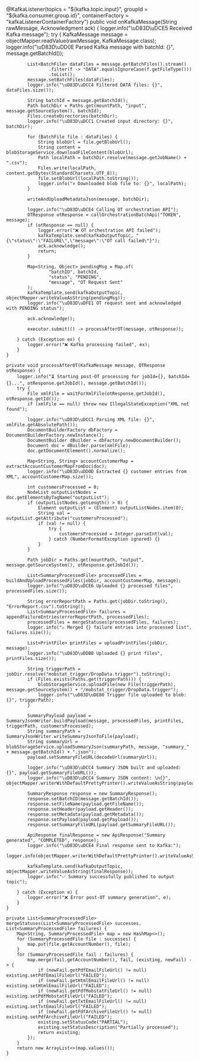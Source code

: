 @KafkaListener(topics = "${kafka.topic.input}", groupId = "${kafka.consumer.group.id}", containerFactory = "kafkaListenerContainerFactory")
    public void onKafkaMessage(String rawMessage, Acknowledgment ack) {
        logger.info("\uD83D\uDCE5 Received Kafka message");
        try {
            KafkaMessage message = objectMapper.readValue(rawMessage, KafkaMessage.class);
            logger.info("\uD83D\uDD0E Parsed Kafka message with batchId: {}", message.getBatchId());

            List<BatchFile> dataFiles = message.getBatchFiles().stream()
                    .filter(f -> "DATA".equalsIgnoreCase(f.getFileType()))
                    .toList();
            message.setBatchFiles(dataFiles);
            logger.info("\uD83D\uDCC4 Filtered DATA files: {}", dataFiles.size());

            String batchId = message.getBatchId();
            Path batchDir = Paths.get(mountPath, "input", message.getSourceSystem(), batchId);
            Files.createDirectories(batchDir);
            logger.info("\uD83D\uDCC1 Created input directory: {}", batchDir);

            for (BatchFile file : dataFiles) {
                String blobUrl = file.getBlobUrl();
                String content = blobStorageService.downloadFileContent(blobUrl);
                Path localPath = batchDir.resolve(message.getJobName() + ".csv");
                Files.write(localPath, content.getBytes(StandardCharsets.UTF_8));
                file.setBlobUrl(localPath.toString());
                logger.info("⬇️ Downloaded blob file to: {}", localPath);
            }

            writeAndUploadMetadataJson(message, batchDir);

            logger.info("\uD83D\uDCE4 Calling OT orchestration API");
            OTResponse otResponse = callOrchestrationBatchApi("TOKEN", message);
            if (otResponse == null) {
                logger.error("❌ OT orchestration API failed");
                kafkaTemplate.send(kafkaOutputTopic, "{\"status\":\"FAILURE\",\"message\":\"OT call failed\"}");
                ack.acknowledge();
                return;
            }

            Map<String, Object> pendingMsg = Map.of(
                    "batchID", batchId,
                    "status", "PENDING",
                    "message", "OT Request Sent"
            );
            kafkaTemplate.send(kafkaOutputTopic, objectMapper.writeValueAsString(pendingMsg));
            logger.info("\uD83D\uDFE1 OT request sent and acknowledged with PENDING status");

            ack.acknowledge();

            executor.submit(() -> processAfterOT(message, otResponse));

        } catch (Exception ex) {
            logger.error("❌ Kafka processing failed", ex);
        }
    }

    private void processAfterOT(KafkaMessage message, OTResponse otResponse) {
        logger.info("⏳ Starting post-OT processing for jobId={}, batchId={}...", otResponse.getJobId(), message.getBatchId());
        try {
            File xmlFile = waitForXmlFile(otResponse.getJobId(), otResponse.getId());
            if (xmlFile == null) throw new IllegalStateException("XML not found");

            logger.info("\uD83D\uDCC1 Parsing XML file: {}", xmlFile.getAbsolutePath());
            DocumentBuilderFactory dbFactory = DocumentBuilderFactory.newInstance();
            DocumentBuilder dBuilder = dbFactory.newDocumentBuilder();
            Document doc = dBuilder.parse(xmlFile);
            doc.getDocumentElement().normalize();

            Map<String, String> accountCustomerMap = extractAccountCustomerMapFromDoc(doc);
            logger.info("\uD83D\uDD0D Extracted {} customer entries from XML", accountCustomerMap.size());

            int customersProcessed = 0;
            NodeList outputListNodes = doc.getElementsByTagName("outputList");
            if (outputListNodes.getLength() > 0) {
                Element outputList = (Element) outputListNodes.item(0);
                String val = outputList.getAttribute("customersProcessed");
                if (val != null) {
                    try {
                        customersProcessed = Integer.parseInt(val);
                    } catch (NumberFormatException ignored) {}
                }
            }

            Path jobDir = Paths.get(mountPath, "output", message.getSourceSystem(), otResponse.getJobId());

            List<SummaryProcessedFile> processedFiles = buildAndUploadProcessedFiles(jobDir, accountCustomerMap, message);
            logger.info("\uD83D\uDCE6 Uploaded {} processed files", processedFiles.size());

            String errorReportPath = Paths.get(jobDir.toString(), "ErrorReport.csv").toString();
            List<SummaryProcessedFile> failures = appendFailureEntries(errorReportPath, processedFiles);
            processedFiles = mergeStatuses(processedFiles, failures);
            logger.info("⚠️ Merged {} failure entries into processed list", failures.size());

            List<PrintFile> printFiles = uploadPrintFiles(jobDir, message);
            logger.info("\uD83D\uDDB8️ Uploaded {} print files", printFiles.size());

            String triggerPath = jobDir.resolve("mobstat_trigger/DropData.trigger").toString();
            if (Files.exists(Paths.get(triggerPath))) {
                blobStorageService.uploadFile(new File(triggerPath), message.getSourceSystem() + "/mobstat_trigger/DropData.trigger");
                logger.info("\uD83D\uDE80 Trigger file uploaded to blob: {}", triggerPath);
            }

            SummaryPayload payload = SummaryJsonWriter.buildPayload(message, processedFiles, printFiles, triggerPath, customersProcessed);
            String summaryPath = SummaryJsonWriter.writeSummaryJsonToFile(payload);
            String summaryUrl = blobStorageService.uploadSummaryJson(summaryPath, message, "summary_" + message.getBatchId() + ".json");
            payload.setSummaryFileURL(decodeUrl(summaryUrl));

            logger.info("\uD83D\uDCC4 Summary JSON built and uploaded: {}", payload.getSummaryFileURL());
            logger.info("\uD83D\uDCC4 Summary JSON content: \n{}", objectMapper.writerWithDefaultPrettyPrinter().writeValueAsString(payload));

            SummaryResponse response = new SummaryResponse();
            response.setBatchID(message.getBatchId());
            response.setFileName(payload.getFileName());
            response.setHeader(payload.getHeader());
            response.setMetadata(payload.getMetadata());
            response.setPayload(payload.getPayload());
            response.setSummaryFileURL(payload.getSummaryFileURL());

            ApiResponse finalResponse = new ApiResponse("Summary generated", "COMPLETED", response);
            logger.info("\uD83D\uDCE4 Final response sent to Kafka:");
            logger.info(objectMapper.writerWithDefaultPrettyPrinter().writeValueAsString(finalResponse));

            kafkaTemplate.send(kafkaOutputTopic, objectMapper.writeValueAsString(finalResponse));
            logger.info("✅ Summary successfully published to output topic");

        } catch (Exception e) {
            logger.error("❌ Error post-OT summary generation", e);
        }
    }

    private List<SummaryProcessedFile> mergeStatuses(List<SummaryProcessedFile> successes, List<SummaryProcessedFile> failures) {
        Map<String, SummaryProcessedFile> map = new HashMap<>();
        for (SummaryProcessedFile file : successes) {
            map.put(file.getAccountNumber(), file);
        }
        for (SummaryProcessedFile fail : failures) {
            map.merge(fail.getAccountNumber(), fail, (existing, newFail) -> {
                if (newFail.getPdfEmailFileUrl() != null) existing.setPdfEmailFileUrl("FAILED");
                if (newFail.getHtmlEmailFileUrl() != null) existing.setHtmlEmailFileUrl("FAILED");
                if (newFail.getPdfMobstatFileUrl() != null) existing.setPdfMobstatFileUrl("FAILED");
                if (newFail.getTxtEmailFileUrl() != null) existing.setTxtEmailFileUrl("FAILED");
                if (newFail.getPdfArchiveFileUrl() != null) existing.setPdfArchiveFileUrl("FAILED");
                existing.setStatusCode("PARTIAL");
                existing.setStatusDescription("Partially processed");
                return existing;
            });
        }
        return new ArrayList<>(map.values());
    }
